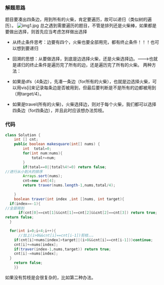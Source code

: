 ### 解题思路
题目要凑出四条边，用到所有的火柴，肯定要遍历，故可以递归（类似树的遍历）。
![img1.jpg](https://pic.leetcode-cn.com/1615013641-eKtNIi-img1.jpg)
总之遇到需要遍历的题目，不管是排列还是火柴棒，如果都是要做出选择，则首先应当考虑怎样做出选择
- 从终止条件思考：边要有四个，火柴也要全部用完，都有终止条件！！！也可以想到要递归
- 回溯的思想：从要做选择，到底是边选择火柴，还是火柴选择边。--->也就是递归的终止条件是遍历完了所有的边，还是遍历完了所有的火柴。
两种方法：
- 如果是dfs（4条边），先凑一条边（for所有的火柴），也就是边选择火柴，可以用vis[i]来记录每条边是否被用到，但最后要判断是不是所有的边都被用到（用target/4）。

- 如果是travel(所有的火柴)，火柴选择边，则对于每个火柴，我们都可以选择四条边（for四条边），并且此时应该想办法剪枝。

### 代码

```java
class Solution {
    int [] cnt;
    public boolean makesquare(int[] nums) {
        int  total=0;
        for(int num:nums){
            total+=num;
        }
        if(total==0||total%4!=0) return false;
//进行从小到大的排序
        Arrays.sort(nums);
        cnt=new int[4];
        return traver(nums.length-1,nums,total/4);
        
    }
    boolean traver(int index ,int []nums, int target){
  if(index==-1){
//全部用到
      if(cnt[0]==cnt[1]&&cnt[1]==cnt[2]&&cnt[2]==cnt[3]) return true;
return false;
  }

  for(int i=0;i<4;i++){
      //加上(i>0&&cnt[i]==cnt[i-1])剪枝，，，
    if(cnt[i]+nums[index]>target||(i>0&&cnt[i]==cnt[i-1]))continue;
    cnt[i]+=nums[index];
    if(traver(index-1,nums,target)) return true;
    cnt[i]-=nums[index];
  }
    return false;
    }}
```
如果没有剪枝是会很复杂的，比如第二种办法。



